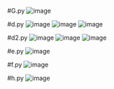 #G.py
![image](https://github.com/user-attachments/assets/c8d438de-3f45-4a5e-9b87-c19d09aed335)

#d.py
![image](https://github.com/user-attachments/assets/b07bb1b7-7c54-46ac-83df-ef833d39831a)
![image](https://github.com/user-attachments/assets/ada5ccbc-c4c5-491f-9146-3720cf77661b)
![image](https://github.com/user-attachments/assets/66da1c2f-90d1-4f1c-8567-d7a1d69d87c4)

#d2.py
![image](https://github.com/user-attachments/assets/8ef70cdf-9d68-47db-bbe5-12a76b10f725)
![image](https://github.com/user-attachments/assets/2a3e194b-7107-4a32-8b32-8761121aa204)
![image](https://github.com/user-attachments/assets/b38adedb-8828-462f-ad92-0ee936497b72)

#e.py
![image](https://github.com/user-attachments/assets/d31f1988-f7fa-4870-aee6-a97839e6c415)

#f.py
![image](https://github.com/user-attachments/assets/4efd5471-b577-43a0-8bd5-b1ee2d6ea41e)

#h.py
![image](https://github.com/user-attachments/assets/5091973b-1861-47d7-98c4-9aeb3ab0d07c)








